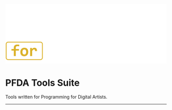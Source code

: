 ![Course banner.](docs/assets/banner_w_1920.png)
# PFDA Tools Suite
Tools written for Programming for Digital Artists.

---

# 